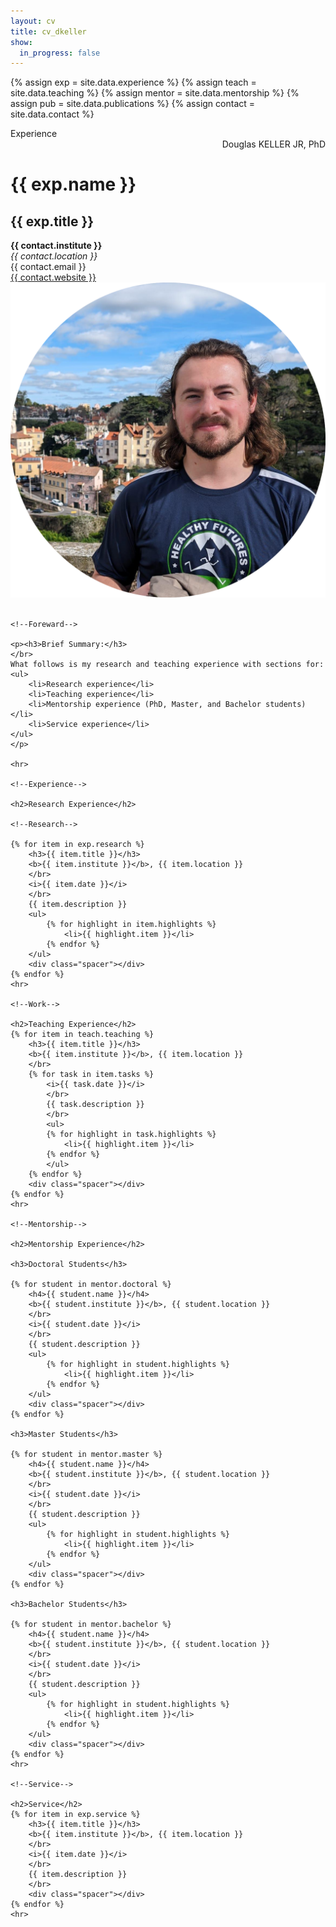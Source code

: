 ```yaml
---
layout: cv
title: cv_dkeller
show:
  in_progress: false
---
```


{% assign exp = site.data.experience %}
{% assign teach = site.data.teaching %}
{% assign mentor = site.data.mentorship %}
{% assign pub = site.data.publications %}
{% assign contact = site.data.contact %}

<div class="container">
<div class="cv">
    <div class="fancy-bar">
        <div class="row">
            <div class="col">
                Experience
            </div>
            <div class="col" style="text-align: right;">
                Douglas KELLER JR, PhD
            </div>
        </div>
    </div>
    <div class="row">
        <div class="col-8">
            <div class="spacer"></div>
            <h1>{{ exp.name }}</h1>
            <h2>{{ exp.title }}</h2>
            <b>{{ contact.institute }}</b>
            </br>
            <i>{{ contact.location }}</i>
            </br>
            {{ contact.email }}
            </br>
            <a href="{{ contact.website }}">{{ contact.website }}</a>
        </div>
        <div class="col" style="text-align: center;">
            <div class="big-spacer"></div>
            <img src="img/images/me_postdoc_round.png">
        </div>
    </div>
    </br>

    <!--Foreward-->

    <p><h3>Brief Summary:</h3>
    </br>
    What follows is my research and teaching experience with sections for:
    <ul>
        <li>Research experience</li>
        <li>Teaching experience</li>
        <li>Mentorship experience (PhD, Master, and Bachelor students)</li>
        <li>Service experience</li>
    </ul>
    </p>

    <hr>

    <!--Experience-->

    <h2>Research Experience</h2>

    <!--Research-->

    {% for item in exp.research %}
        <h3>{{ item.title }}</h3>
        <b>{{ item.institute }}</b>, {{ item.location }}
        </br>       
        <i>{{ item.date }}</i>
        </br>       
        {{ item.description }}
        <ul>
            {% for highlight in item.highlights %}
                <li>{{ highlight.item }}</li>
            {% endfor %}
        </ul>
        <div class="spacer"></div>
    {% endfor %}
    <hr>

    <!--Work-->

    <h2>Teaching Experience</h2>
    {% for item in teach.teaching %}
        <h3>{{ item.title }}</h3>
        <b>{{ item.institute }}</b>, {{ item.location }}
        </br>       
        {% for task in item.tasks %}
            <i>{{ task.date }}</i>
            </br>
            {{ task.description }}
            </br>
            <ul>
            {% for highlight in task.highlights %}
                <li>{{ highlight.item }}</li>
            {% endfor %}
            </ul>
        {% endfor %}
        <div class="spacer"></div>
    {% endfor %}
    <hr>

    <!--Mentorship-->

    <h2>Mentorship Experience</h2>

    <h3>Doctoral Students</h3>

    {% for student in mentor.doctoral %}
        <h4>{{ student.name }}</h4>
        <b>{{ student.institute }}</b>, {{ student.location }}
        </br>       
        <i>{{ student.date }}</i>
        </br>       
        {{ student.description }}
        <ul>
            {% for highlight in student.highlights %}
                <li>{{ highlight.item }}</li>
            {% endfor %}
        </ul>
        <div class="spacer"></div>
    {% endfor %}

    <h3>Master Students</h3>

    {% for student in mentor.master %}
        <h4>{{ student.name }}</h4>
        <b>{{ student.institute }}</b>, {{ student.location }}
        </br>       
        <i>{{ student.date }}</i>
        </br>       
        {{ student.description }}
        <ul>
            {% for highlight in student.highlights %}
                <li>{{ highlight.item }}</li>
            {% endfor %}
        </ul>
        <div class="spacer"></div>
    {% endfor %}

    <h3>Bachelor Students</h3>

    {% for student in mentor.bachelor %}
        <h4>{{ student.name }}</h4>
        <b>{{ student.institute }}</b>, {{ student.location }}
        </br>       
        <i>{{ student.date }}</i>
        </br>       
        {{ student.description }}
        <ul>
            {% for highlight in student.highlights %}
                <li>{{ highlight.item }}</li>
            {% endfor %}
        </ul>
        <div class="spacer"></div>
    {% endfor %}
    <hr>

    <!--Service-->

    <h2>Service</h2>
    {% for item in exp.service %}
        <h3>{{ item.title }}</h3>
        <b>{{ item.institute }}</b>, {{ item.location }}
        </br>       
        <i>{{ item.date }}</i>
        </br>
        {{ item.description }}
        </br>
        <div class="spacer"></div>
    {% endfor %}
    <hr>

</div>

</div>
